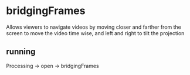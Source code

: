 # bridgingFrames
Allows viewers to navigate videos by moving closer and farther from the screen to move the video time wise, and left and right to tilt the projection

## running
  Processing -> open -> bridgingFrames
